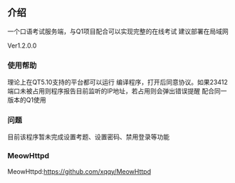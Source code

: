 ## 介绍

一个口语考试服务端，与Q1项目配合可以实现完整的在线考试
建议部署在局域网

Ver1.2.0.0

### 使用帮助

理论上在QT5.10支持的平台都可以运行
编译程序，打开后同意协议。如果23412端口未被占用则程序报告目前监听的IP地址，若占用则会弹出错误提醒
配合同一版本的Q1使用

### 问题

目前该程序暂未完成设置考题、设置密码、禁用登录等功能

### MeowHttpd

MeowHttpd:https://github.com/xqqy/MeowHttpd